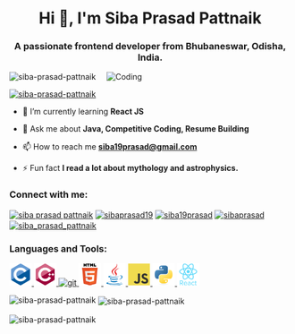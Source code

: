 

<h1 align="center">Hi 👋, I'm Siba Prasad Pattnaik</h1>
<h3 align="center">A passionate frontend developer from Bhubaneswar, Odisha, India.</h3>

<img align="right" alt="Coding" width="330" src="https://i.pinimg.com/originals/e1/f3/41/e1f3413bf5036045713341394f617225.gif">

<p align="left"> <img src="https://komarev.com/ghpvc/?username=siba-prasad-pattnaik&label=Profile%20views&color=0e75b6&style=flat" alt="siba-prasad-pattnaik" /> </p>

<p align="left"> <a href="https://github.com/ryo-ma/github-profile-trophy"><img src="https://github-profile-trophy.vercel.app/?username=siba-prasad-pattnaik" alt="siba-prasad-pattnaik" /></a> </p>

- 🌱 I’m currently learning **React JS**

- 💬 Ask me about **Java, Competitive Coding, Resume Building**

- 📫 How to reach me **siba19prasad@gmail.com**

- ⚡ Fun fact **I read a lot about mythology and astrophysics.**

<h3 align="left">Connect with me:</h3>
<p align="left">
<a href="https://linkedin.com/in/siba prasad pattnaik" target="blank"><img align="center" src="https://raw.githubusercontent.com/rahuldkjain/github-profile-readme-generator/master/src/images/icons/Social/linked-in-alt.svg" alt="siba prasad pattnaik" height="30" width="40" /></a>
<a href="https://www.codechef.com/users/sibaprasad19" target="blank"><img align="center" src="https://cdn.jsdelivr.net/npm/simple-icons@3.1.0/icons/codechef.svg" alt="sibaprasad19" height="30" width="40" /></a>
<a href="https://www.hackerrank.com/siba19prasad" target="blank"><img align="center" src="https://raw.githubusercontent.com/rahuldkjain/github-profile-readme-generator/master/src/images/icons/Social/hackerrank.svg" alt="siba19prasad" height="30" width="40" /></a>
<a href="https://codeforces.com/profile/sibaprasad" target="blank"><img align="center" src="https://raw.githubusercontent.com/rahuldkjain/github-profile-readme-generator/master/src/images/icons/Social/codeforces.svg" alt="sibaprasad" height="30" width="40" /></a>
<a href="https://www.leetcode.com/siba_prasad_pattnaik" target="blank"><img align="center" src="https://raw.githubusercontent.com/rahuldkjain/github-profile-readme-generator/master/src/images/icons/Social/leet-code.svg" alt="siba_prasad_pattnaik" height="30" width="40" /></a>
</p>

<h3 align="left">Languages and Tools:</h3>
<p align="left"> <a href="https://www.cprogramming.com/" target="_blank" rel="noreferrer"> <img src="https://raw.githubusercontent.com/devicons/devicon/master/icons/c/c-original.svg" alt="c" width="40" height="40"/> </a> <a href="https://www.w3schools.com/cpp/" target="_blank" rel="noreferrer"> <img src="https://raw.githubusercontent.com/devicons/devicon/master/icons/cplusplus/cplusplus-original.svg" alt="cplusplus" width="40" height="40"/> </a> <a href="https://git-scm.com/" target="_blank" rel="noreferrer"> <img src="https://www.vectorlogo.zone/logos/git-scm/git-scm-icon.svg" alt="git" width="40" height="40"/> </a> <a href="https://www.w3.org/html/" target="_blank" rel="noreferrer"> <img src="https://raw.githubusercontent.com/devicons/devicon/master/icons/html5/html5-original-wordmark.svg" alt="html5" width="40" height="40"/> </a> <a href="https://www.java.com" target="_blank" rel="noreferrer"> <img src="https://raw.githubusercontent.com/devicons/devicon/master/icons/java/java-original.svg" alt="java" width="40" height="40"/> </a> <a href="https://developer.mozilla.org/en-US/docs/Web/JavaScript" target="_blank" rel="noreferrer"> <img src="https://raw.githubusercontent.com/devicons/devicon/master/icons/javascript/javascript-original.svg" alt="javascript" width="40" height="40"/> </a> <a href="https://www.python.org" target="_blank" rel="noreferrer"> <img src="https://raw.githubusercontent.com/devicons/devicon/master/icons/python/python-original.svg" alt="python" width="40" height="40"/> </a> <a href="https://reactjs.org/" target="_blank" rel="noreferrer"> <img src="https://raw.githubusercontent.com/devicons/devicon/master/icons/react/react-original-wordmark.svg" alt="react" width="40" height="40"/> </a> </p>

<p><img align="left" src="https://github-readme-stats.vercel.app/api/top-langs?username=siba-prasad-pattnaik&show_icons=true&locale=en&layout=compact" alt="siba-prasad-pattnaik" /></p>

<p>&nbsp;<img align="center" src="https://github-readme-stats.vercel.app/api?username=siba-prasad-pattnaik&show_icons=true&locale=en" alt="siba-prasad-pattnaik" /></p>

<p><img align="center" src="https://github-readme-streak-stats.herokuapp.com/?user=siba-prasad-pattnaik&" alt="siba-prasad-pattnaik" /></p>
